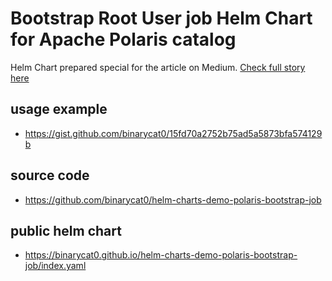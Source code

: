 # Bootstrap Root User job Helm Chart for Apache Polaris catalog

Helm Chart prepared special for the article on Medium.
[Check full story here](https://medium.com/@artur.rakhmatulin/deploying-apache-polaris-to-k8s-with-aws-s3-storage-config-406ab272844a)

## usage example

- https://gist.github.com/binarycat0/15fd70a2752b75ad5a5873bfa574129b

## source code
- https://github.com/binarycat0/helm-charts-demo-polaris-bootstrap-job

## public helm chart

- https://binarycat0.github.io/helm-charts-demo-polaris-bootstrap-job/index.yaml
